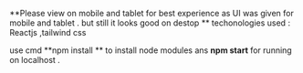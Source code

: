 **Please view on mobile and tablet for best experience as UI was given for mobile and tablet . but still it looks good on destop **
techonologies used :
  Reactjs ,tailwind css
  
use cmd **npm install ** to install node modules 
ans **npm start** for running on localhost .
  


